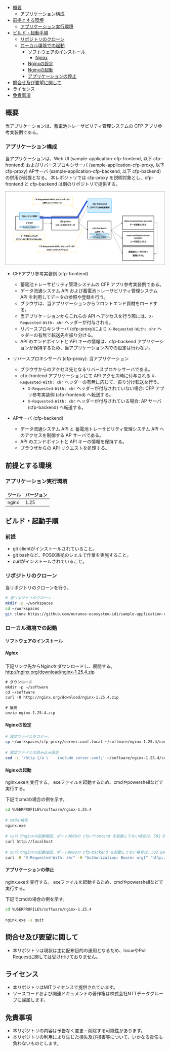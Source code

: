 <!-- @import "[TOC]" {cmd="toc" depthFrom=1 depthTo=6 orderedList=false} -->

<!-- code_chunk_output -->

- [概要](#概要)
  - [アプリケーション構成](#アプリケーション構成)
- [前提とする環境](#前提とする環境)
  - [アプリケーション実行環境](#アプリケーション実行環境)
- [ビルド・起動手順](#ビルド起動手順)
  - [リポジトリのクローン](#リポジトリのクローン)
  - [ローカル環境での起動](#ローカル環境での起動)
    - [ソフトウェアのインストール](#ソフトウェアのインストール)
      - [Nginx](#nginx)
    - [Nginxの設定](#nginxの設定)
    - [Nginxの起動](#nginxの起動)
    - [アプリケーションの停止](#アプリケーションの停止)
- [問合せ及び要望に関して](#問合せ及び要望に関して)
- [ライセンス](#ライセンス)
- [免責事項](#免責事項)

<!-- /code_chunk_output -->


## 概要

当アプリケーションは、蓄電池トレーサビリティ管理システムの CFP アプリ参考実装例である。

### アプリケーション構成

当アプリケーションは、Web UI (sample-application-cfp-frontend, 以下 cfp-frontend) およびリバースプロキシサーバ (sample-application-cfp-proxy, 以下 cfp-proxy) APサーバ (sample-application-cfp-backend, 以下 cfp-backend) の併用が前提となる。
本レポジトリでは cfp-proxy を説明対象とし、cfp-frontend と cfp-backend は別のリポジトリで提供する。

<img alt="アプリケーション概要図" src="./docs/images/overview.png">

- CFPアプリ参考実装例 (cfp-frontend)
  - 蓄電池トレーサビリティ管理システムの CFP アプリ参考実装例である。
  - データ流通システム API および蓄電池トレーサビリティ管理システム API を利用してデータの参照や登録を行う。
  - ブラウザは、当アプリケーションからフロントエンド資材をロードする。
  - 当アプリケーションからこれらの API へアクセスを行う際には、`X-Requested-With: xhr` ヘッダーが付与される。
  - リバースプロキシサーバ (cfp-proxy)により `X-Requested-With: xhr` ヘッダーの有無で転送先を振り分ける。
  - API のエンドポイントと API キーの情報は、cfp-backend アプリケーションが保持するため、当アプリケーション内での設定は行わない。

- リバースプロキシサーバ (cfp-proxy): 当アプリケーション
  - ブラウザからのアクセス先となるリバースプロキシサーバである。
  - cfp-frontend アプリケーションにて API アクセス時に付与される `X-Requested-With: xhr` ヘッダーの有無に応じて、振り分け転送を行う。
    - `X-Requested-With: xhr` ヘッダーが付与されていない場合: CFP アプリ参考実装例 (cfp-frontend) へ転送する。
    - `X-Requested-With: xhr` ヘッダーが付与されている場合: AP サーバ (cfp-backend) へ転送する。

- APサーバ (cfp-backend)
  - データ流通システム API と 蓄電池トレーサビリティ管理システム API へのアクセスを制御する AP サーバである。
  - API のエンドポイントと API キーの情報を保持する。
  - ブラウザからの API リクエストを処理する。

## 前提とする環境

### アプリケーション実行環境

| ツール | バージョン |
| ------ | ---------- |
| nginx   | 1.25    |

## ビルド・起動手順

### 前提

+ git clientがインストールされていること。
+ git bashなど、POSIX準拠のシェルで作業を実施すること。
+ curlがインストールされていること。

### リポジトリのクローン

当リポジトリのクローンを行う。

```sh
# 当リポジトリのクローン
mkdir -p ~/workspaces
cd ~/workspaces
git clone https://github.com/ouranos-ecosystem-idi/sample-application-cfp-proxy.git cfp-proxy
```

### ローカル環境での起動
#### ソフトウェアのインストール
##### Nginx
下記リンク先からNginxをダウンロードし、展開する。
http://nginx.org/download/nginx-1.25.4.zip
```
# ダウンロード
mkdir -p ~/software
cd ~/software
curl -O http://nginx.org/download/nginx-1.25.4.zip

# 展開
unzip nginx-1.25.4.zip
```

#### Nginxの設定

```sh
# 設定ファイルをコピー。
cp ~/workspaces/cfp-proxy/server.conf.local ~/software/nginx-1.25.4/conf/server.conf

# 設定ファイルの読み込み設定
sed -i '/http {/a \    include server.conf;' ~/software/nginx-1.25.4/conf/nginx.conf
```

#### Nginxの起動
nginx.exeを実行する。
exeファイルを起動するため、cmdやpowershellなどで実行する。

下記でcmdの場合の例を示す。
```sh
cd %USERPROFILE%/software/nginx-1.25.4

# cmdの場合
nginx.exe

# curlでnginxの起動確認。ポート3000の cfp-frontend を起動してない場合は、502 Bad Requestが返却される。
curl http://localhost

# curlでnginxの起動確認。ポート8080の cfp-backend を起動してない場合は、502 Bad Requestが返却される。
curl -H "X-Requested-With: xhr" -H "Authorization: Bearer org1" 'http://localhost/api/v1/datatransport?dataTarget=parts&parentFlag=true&limit=100'
```

#### アプリケーションの停止
nginx.exeを実行する。
exeファイルを起動するため、cmdやpowershellなどで実行する。

下記でcmdの場合の例を示す。
```sh
cd %USERPROFILE%/software/nginx-1.25.4

nginx.exe -s quit
```

## 問合せ及び要望に関して
- 本リポジトリは現状は主に配布目的の運用となるため、IssueやPull Requestに関しては受け付けておりません。

## ライセンス
- 本リポジトリはMITライセンスで提供されています。
- ソースコードおよび関連ドキュメントの著作権は株式会社NTTデータグループに帰属します。

## 免責事項
- 本リポジトリの内容は予告なく変更・削除する可能性があります。
- 本リポジトリの利用により生じた損失及び損害等について、いかなる責任も負わないものとします。
